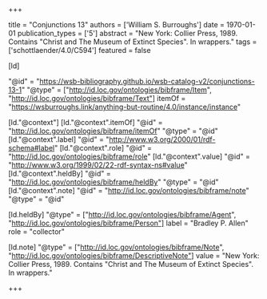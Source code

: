 +++

title = "Conjunctions 13"
authors = ['William S. Burroughs']
date = 1970-01-01
publication_types = ['5']
abstract = "New York: Collier Press, 1989. Contains \"Christ and The Museum of Extinct Species\". In wrappers."
tags = ['schottlaender/4.0/C594']
featured = false

[ld]

"@id" = "https://wsb-bibliography.github.io/wsb-catalog-v2/conjunctions-13-1"
"@type" = ["http://id.loc.gov/ontologies/bibframe/Item", "http://id.loc.gov/ontologies/bibframe/Text"]
itemOf = "https://wsburroughs.link/anything-but-routine/4.0/instance/instance"

[ld."@context"]
    [ld."@context".itemOf]
    "@id" = "http://id.loc.gov/ontologies/bibframe/itemOf"
    "@type" = "@id"
    [ld."@context".label]
    "@id" = "http://www.w3.org/2000/01/rdf-schema#label"
    [ld."@context".role]
    "@id" = "http://id.loc.gov/ontologies/bibframe/role"
    [ld."@context".value]
    "@id" = "http://www.w3.org/1999/02/22-rdf-syntax-ns#value"
    [ld."@context".heldBy]
    "@id" = "http://id.loc.gov/ontologies/bibframe/heldBy"
    "@type" = "@id"
    [ld."@context".note]
    "@id" = "http://id.loc.gov/ontologies/bibframe/note"
    "@type" = "@id"

[ld.heldBy]
"@type" = ["http://id.loc.gov/ontologies/bibframe/Agent", "http://id.loc.gov/ontologies/bibframe/Person"]
label = "Bradley P. Allen"
role = "collector"

[ld.note]
"@type" = ["http://id.loc.gov/ontologies/bibframe/Note", "http://id.loc.gov/ontologies/bibframe/DescriptiveNote"]
value = "New York: Collier Press, 1989. Contains \"Christ and The Museum of Extinct Species\". In wrappers."

+++
